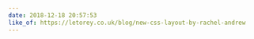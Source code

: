 ```yaml
---
date: 2018-12-18 20:57:53
like_of: https://letorey.co.uk/blog/new-css-layout-by-rachel-andrew
---
```

